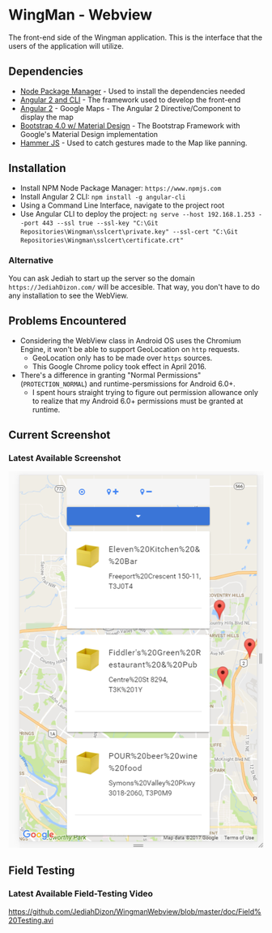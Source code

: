 # WingMan - Webview
The front-end side of the Wingman application. This is the interface that the users of the application will utilize.

## Dependencies
- [Node Package Manager](https://www.npmjs.com/) - Used to install the dependencies needed
- [Angular 2 and CLI](https://github.com/angular/angular-cli) - The framework used to develop the front-end
- [Angular 2](https://angular-maps.com/) - Google Maps - The Angular 2 Directive/Component to display the map
- [Bootstrap 4.0 w/ Material Design](https://github.com/Daemonite/material) - The Bootstrap Framework with Google's Material Design implementation
- [Hammer JS](http://hammerjs.github.io/) - Used to catch gestures made to the Map like panning.

## Installation
- Install NPM Node Package Manager: `https://www.npmjs.com`
- Install Angular 2 CLI: `npm install -g angular-cli`
- Using a Command Line Interface, navigate to the project root
- Use Angular CLI to deploy the project: `ng serve --host 192.168.1.253 --port 443 --ssl true --ssl-key "C:\Git Repositories\Wingman\sslcert\private.key" --ssl-cert "C:\Git Repositories\Wingman\sslcert\certificate.crt"`

### Alternative
You can ask Jediah to start up the server so the domain `https://JediahDizon.com/` will be accesible.
That way, you don't have to do any installation to see the WebView.

## Problems Encountered
- Considering the WebView class in Android OS uses the Chromium Engine, it won't be able to support GeoLocation on `http` requests.
  - GeoLocation only has to be made over `https` sources.
  - This Google Chrome policy took effect in April 2016.
- There's a difference in granting "Normal Permissions" (`PROTECTION_NORMAL`) and runtime-persmissions for Android 6.0+.
  - I spent hours straight trying to figure out permission allowance only to realize that my Android 6.0+ permissions must be granted at runtime.

## Current Screenshot
### Latest Available Screenshot
![Current screenshot of Wingman Webview](https://github.com/JediahDizon/WingmanWebview/blob/master/doc/Screenshot%20-%204.PNG "Current screenshot of the Wingman Webview")

## Field Testing
### Latest Available Field-Testing Video
https://github.com/JediahDizon/WingmanWebview/blob/master/doc/Field%20Testing.avi

